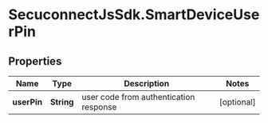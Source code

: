 # SecuconnectJsSdk.SmartDeviceUserPin

## Properties
Name | Type | Description | Notes
------------ | ------------- | ------------- | -------------
**userPin** | **String** | user code from authentication response | [optional] 



